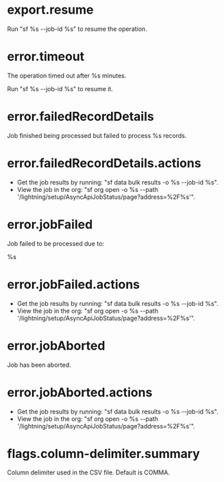 # export.resume

Run "sf %s --job-id %s" to resume the operation.

# error.timeout

The operation timed out after %s minutes.

Run "sf %s --job-id %s" to resume it.

# error.failedRecordDetails

Job finished being processed but failed to process %s records.

# error.failedRecordDetails.actions

- Get the job results by running: "sf data bulk results -o %s --job-id %s".
- View the job in the org: "sf org open -o %s --path '/lightning/setup/AsyncApiJobStatus/page?address=%2F%s'".

# error.jobFailed

Job failed to be processed due to:

%s

# error.jobFailed.actions

- Get the job results by running: "sf data bulk results -o %s --job-id %s".
- View the job in the org: "sf org open -o %s --path '/lightning/setup/AsyncApiJobStatus/page?address=%2F%s'".

# error.jobAborted

Job has been aborted.

# error.jobAborted.actions

- Get the job results by running: "sf data bulk results -o %s --job-id %s".
- View the job in the org: "sf org open -o %s --path '/lightning/setup/AsyncApiJobStatus/page?address=%2F%s'".

# flags.column-delimiter.summary

Column delimiter used in the CSV file. Default is COMMA.
